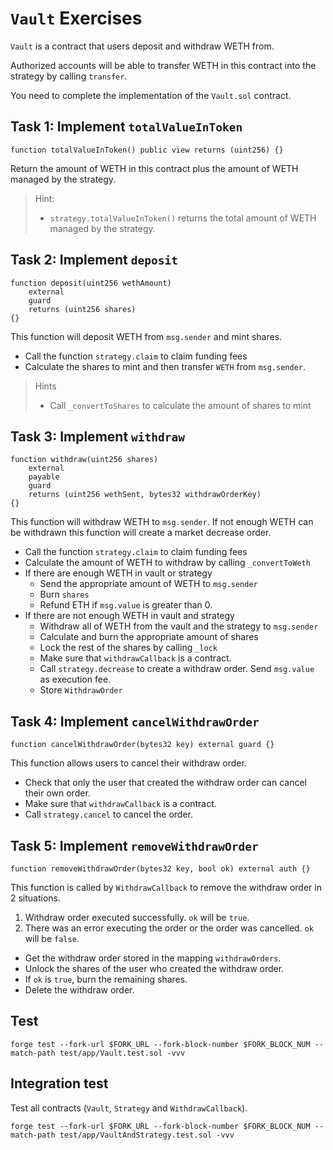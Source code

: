 # `Vault` Exercises

`Vault` is a contract that users deposit and withdraw WETH from.

Authorized accounts will be able to transfer WETH in this contract into the strategy by calling `transfer`.

You need to complete the implementation of the `Vault.sol` contract.

## Task 1: Implement `totalValueInToken`

```solidity
function totalValueInToken() public view returns (uint256) {}
```

Return the amount of WETH in this contract plus the amount of WETH managed by the strategy.

> Hint:
>
> - `strategy.totalValueInToken()` returns the total amount of WETH managed by the strategy.

## Task 2: Implement `deposit`

```solidity
function deposit(uint256 wethAmount)
    external
    guard
    returns (uint256 shares)
{}
```

This function will deposit WETH from `msg.sender` and mint shares.

- Call the function `strategy.claim` to claim funding fees
- Calculate the shares to mint and then transfer `WETH` from `msg.sender`.

> Hints
>
> - Call `_convertToShares` to calculate the amount of shares to mint

## Task 3: Implement `withdraw`

```solidity
function withdraw(uint256 shares)
    external
    payable
    guard
    returns (uint256 wethSent, bytes32 withdrawOrderKey)
{}
```

This function will withdraw WETH to `msg.sender`. If not enough WETH can be withdrawn this function will create a market decrease order.

- Call the function `strategy.claim` to claim funding fees
- Calculate the amount of WETH to withdraw by calling `_convertToWeth`
- If there are enough WETH in vault or strategy
  - Send the appropriate amount of WETH to `msg.sender`
  - Burn `shares`
  - Refund ETH if `msg.value` is greater than 0.
- If there are not enough WETH in vault and strategy
  - Withdraw all of WETH from the vault and the strategy to `msg.sender`
  - Calculate and burn the appropriate amount of shares
  - Lock the rest of the shares by calling `_lock`
  - Make sure that `withdrawCallback` is a contract.
  - Call `strategy.decrease` to create a withdraw order. Send `msg.value` as execution fee.
  - Store `WithdrawOrder`

## Task 4: Implement `cancelWithdrawOrder`

```solidity
function cancelWithdrawOrder(bytes32 key) external guard {}
```

This function allows users to cancel their withdraw order.

- Check that only the user that created the withdraw order can cancel their own order.
- Make sure that `withdrawCallback` is a contract.
- Call `strategy.cancel` to cancel the order.

## Task 5: Implement `removeWithdrawOrder`

```solidity
function removeWithdrawOrder(bytes32 key, bool ok) external auth {}
```

This function is called by `WithdrawCallback` to remove the withdraw order in 2 situations.

1. Withdraw order executed successfully. `ok` will be `true`.
2. There was an error executing the order or the order was cancelled. `ok` will be `false`.

- Get the withdraw order stored in the mapping `withdrawOrders`.
- Unlock the shares of the user who created the withdraw order.
- If `ok` is `true`, burn the remaining shares.
- Delete the withdraw order.

## Test

```shell
forge test --fork-url $FORK_URL --fork-block-number $FORK_BLOCK_NUM --match-path test/app/Vault.test.sol -vvv
```

## Integration test

Test all contracts (`Vault`, `Strategy` and `WithdrawCallback`).

```shell
forge test --fork-url $FORK_URL --fork-block-number $FORK_BLOCK_NUM --match-path test/app/VaultAndStrategy.test.sol -vvv
```
